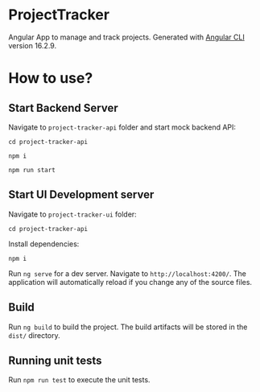 # ProjectTracker
Angular App to manage and track projects.
Generated with [Angular CLI](https://github.com/angular/angular-cli) version 16.2.9.

# How to use?
## Start Backend Server
Navigate to `project-tracker-api` folder and start mock backend API:

```cd project-tracker-api```

```npm i```

```npm run start```

## Start UI Development server
Navigate to `project-tracker-ui` folder:

```cd project-tracker-api```

Install dependencies:

```npm i```

Run `ng serve` for a dev server. Navigate to `http://localhost:4200/`. The application will automatically reload if you change any of the source files.

## Build

Run `ng build` to build the project. The build artifacts will be stored in the `dist/` directory.

## Running unit tests

Run `npm run test` to execute the unit tests.
